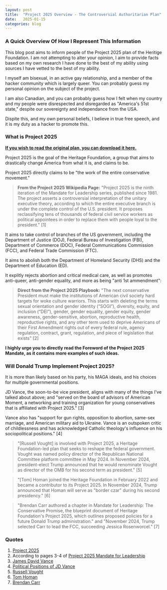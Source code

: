 ```yaml
---
layout: post
title:  "Project 2025 Overview - The Controversial Authoritarian Plan"
date:   2025-01-15
categories: blog
---
```


### A Quick Overview Of How I Represent This Information
This blog post aims to inform people of the Project 2025 plan of the Heritige Foundation. I am not attempting to alter your opinion, I aim to provide facts based on my own research I have done to the best of my ability using sources I have vetted to the best of my ability.

I myself am bisexual, in an active gay relationship, and a member of the hacker community which is largely queer. You can probably guess my personal opinion on the subject of the project. 

I am also Canadian, and you can probably guess how I felt when my country and my people were disrespected and disregarded as "America's 51st state," despite our sovereignty and independance from the USA.

Dispite this, and my own personal beliefs, I believe in true free speech, and it is my duty as a hacker to promote this.

### What is Project 2025
**[If you wish to read the original plan, you can download it here.](https://static.project2025.org/2025_MandateForLeadership_FULL.pdf)**

Project 2025 is the goal of the Heritage Foundation, a group that aims to drastically change America from what it is, and claims to be.

Project 2025 directly claims to be "the work of the entire conservative movement."

> **From the Project 2025 Wikipedia Page:** "Project 2025 is the ninth iteration of the Mandate for Leadership series, published since 1981. The project asserts a controversial interpretation of the unitary executive theory, according to which the entire executive branch is under the complete control of the U.S. president. It proposes reclassifying tens of thousands of federal civil service workers as political appointees in order to replace them with people loyal to the president." [1]

It aims to take control of branches of the US government, including the Department of Justice (DOJ), Federal Bureau of Investigation (FBI), Department of Commerce (DOC), Federal Communications Commission (FCC), and Federal Trade Commission (FTC).

It aims to abolish both the Department of Homeland Security (DHS) and the Department of Education (ED). 

It explitly rejects abortion and critical medical care, as well as promotes anti-queer, anti-gender equality, and more as being "anti 1st ammendment":

> **Direct from the Project 2025 Playbook:**
>"The next conservative President must make the institutions of American civil society hard targets for woke culture warriors. This starts with deleting the terms sexual orientation and gender identity (“SOGI”), diversity, equity, and inclusion (“DEI”), gender, gender equality, gender equity, gender awareness, gender-sensitive, abortion, reproductive health, reproductive rights, and any other term used to deprive Americans of their First Amendment rights out of every federal rule, agency regulation, contract, grant, regulation, and piece of legislation that exists" [2]

**I highly urge you to directly read the Foreword of the Project 2025 Mandate, as it contains more examples of such ideas.**

### Will Donald Trump Implement Project 2025?
It is more than likely based on his party, his MAGA ideals, and his choices for multiple governmental positions.

JD Vance, the soon-to-be vice president, aligns with many of the things I've talked about above; and "served on the board of advisors of American Moment, a networking and training organization for young conservatives that is affiliated with Project 2025." [3]

Vance also has "support for gun rights, opposition to abortion, same-sex marriage, and American military aid to Ukraine. Vance is an outspoken critic of childlessness and has acknowledged Catholic theology's influence on his sociopolitical positions." [4]

> "[Russell Vought] is involved with Project 2025, a Heritage Foundation-led plan that seeks to reshape the federal government. Vought was named policy director of the Republican National Committee platform committee in May 2024.
In November 2024, president-elect Trump announced that he would renominate Vought as director of the OMB for his second term as president." [5]

> "[Tom] Homan joined the Heritage Foundation in February 2022 and became a contributor to its Project 2025. In November 2024, Trump announced that Homan will serve as "border czar" during his second presidency." [6]

> "Brendan Carr authored a chapter in Mandate for Leadership: The Conservative Promise, the blueprint document of Heritage Foundation's Project 2025, which outlines proposed policies for a future Donald Trump administration." and "November 2024, Trump selected Carr to lead the FCC, succeeding Jessica Rosenworcel." [7]

### Quotes
1. [Project 2025](https://static.project2025.org/2025_MandateForLeadership_FULL.pdf)
2. According to pages 3-4 of [Project 2025 Mandate for Leadership](https://static.project2025.org/2025_MandateForLeadership_FULL.pdf)
3. [James David Vance](https://en.wikipedia.org/wiki/JD_Vance)
4. [Political Positions of JD Vance](https://en.wikipedia.org/wiki/Political_positions_of_JD_Vance)
5. [Russell Vought](https://en.wikipedia.org/wiki/Russell_Vought)
6. [Tom Homan](https://en.wikipedia.org/wiki/Tom_Homan)
7. [Brendan Carr](https://en.wikipedia.org/wiki/Brendan_Carr_(lawyer))